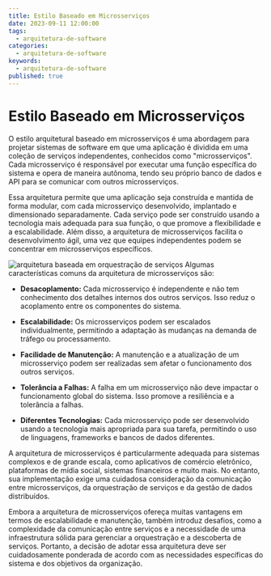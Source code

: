 ```yaml
---
title: Estilo Baseado em Microsserviços
date: 2023-09-11 12:00:00
tags:
  - arquitetura-de-software
categories:
  - arquitetura-de-software
keywords:
  - arquitetura-de-software
published: true
---
```

# Estilo Baseado em Microsserviços

O estilo arquitetural baseado em microsserviços é uma abordagem para projetar sistemas de software em que uma aplicação é dividida em uma coleção de serviços independentes, conhecidos como "microsserviços". Cada microsserviço é responsável por executar uma função específica do sistema e opera de maneira autônoma, tendo seu próprio banco de dados e API para se comunicar com outros microsserviços.

Essa arquitetura permite que uma aplicação seja construída e mantida de forma modular, com cada microsserviço desenvolvido, implantado e dimensionado separadamente. Cada serviço pode ser construído usando a tecnologia mais adequada para sua função, o que promove a flexibilidade e a escalabilidade. Além disso, a arquitetura de microsserviços facilita o desenvolvimento ágil, uma vez que equipes independentes podem se concentrar em microsserviços específicos.

![arquitetura baseada em orquestração de serviços](../_files/20231018164501.png)
Algumas características comuns da arquitetura de microsserviços são:

- **Desacoplamento:** Cada microsserviço é independente e não tem conhecimento dos detalhes internos dos outros serviços. Isso reduz o acoplamento entre os componentes do sistema.

- **Escalabilidade:** Os microsserviços podem ser escalados individualmente, permitindo a adaptação às mudanças na demanda de tráfego ou processamento.

- **Facilidade de Manutenção:** A manutenção e a atualização de um microsserviço podem ser realizadas sem afetar o funcionamento dos outros serviços.

- **Tolerância a Falhas:** A falha em um microsserviço não deve impactar o funcionamento global do sistema. Isso promove a resiliência e a tolerância a falhas.

- **Diferentes Tecnologias:** Cada microsserviço pode ser desenvolvido usando a tecnologia mais apropriada para sua tarefa, permitindo o uso de linguagens, frameworks e bancos de dados diferentes.


A arquitetura de microsserviços é particularmente adequada para sistemas complexos e de grande escala, como aplicativos de comércio eletrônico, plataformas de mídia social, sistemas financeiros e muito mais. No entanto, sua implementação exige uma cuidadosa consideração da comunicação entre microsserviços, da orquestração de serviços e da gestão de dados distribuídos.

Embora a arquitetura de microsserviços ofereça muitas vantagens em termos de escalabilidade e manutenção, também introduz desafios, como a complexidade da comunicação entre serviços e a necessidade de uma infraestrutura sólida para gerenciar a orquestração e a descoberta de serviços. Portanto, a decisão de adotar essa arquitetura deve ser cuidadosamente ponderada de acordo com as necessidades específicas do sistema e dos objetivos da organização.

